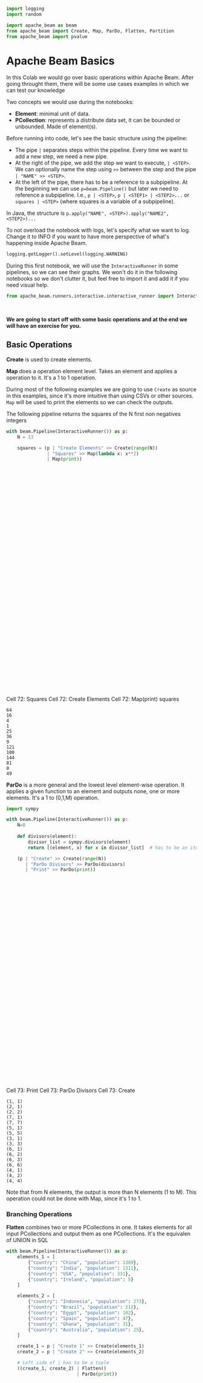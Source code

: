 ```python
import logging
import random

import apache_beam as beam
from apache_beam import Create, Map, ParDo, Flatten, Partition
from apache_beam import pvalue
```

# Apache Beam Basics

In this Colab we would go over basic operations within Apache Beam. After going throught them, there will be some use cases examples in which we can test our knowledge

Two concepts we would use during the notebooks:
- **Element**: minimal unit of data.
- **PCollection**: represents a distribute data set, it can be bounded or unbounded. Made of element(s).

Before running into code, let's see the basic structure using the pipeline:

- The pipe `|` separates steps within the pipeline. Every time we want to add a new step, we need a new pipe.
- At the right of the pipe, we add the step we want to execute, ` | <STEP> `. We can optionally name the step using `>>` between the step and the pipe ` | "NAME" >> <STEP>`.
- At the left of the pipe, there has to be a reference to a subpipeline. At the beginning we can use `p=beam.Pipeline()` but later we need to reference a subpipeline. I.e., `p | <STEP>`, `p | <STEP1> | <STEP2>...` or `squares | <STEP>` (where squares is a variable of a subpipeline).

In Java, the structure is `p.apply("NAME", <STEP>).apply("NAME2", <STEP2>)...`


To not overload the notebook with logs, let's specify what we want to log. Change it to INFO if you want to have more perspective of what's happening inside Apache Beam.


```python
logging.getLogger().setLevel(logging.WARNING)
```

During this first notebook, we will use the `InteractiveRunner` in some pipelines, so we can see their graphs. We won't do it in the following notebooks so we don't clutter it, but feel free to import it and add it if you need visual help.


```python
from apache_beam.runners.interactive.interactive_runner import InteractiveRunner
```

<br>

**We are going to start off with some basic operations and at the end we will have an exercise for you.**

## Basic Operations

**Create** is used to create elements.

**Map** does a operation element level. Takes an element and applies a operation to it. It's a 1 to 1 operation.

During most of the following examples we are going to use `Create` as source in this examples, since it's more intuitive than using CSVs or other sources. `Map` will be used to print the elements so we can check the outputs.

The following pipeline returns the squares of the N first non negatives integers


```python
with beam.Pipeline(InteractiveRunner()) as p:
    N = 13

    squares = (p | "Create Elements" >> Create(range(N))
               | "Squares" >> Map(lambda x: x**2)
               | Map(print))
```


<?xml version="1.0" encoding="UTF-8" standalone="no"?>
<!DOCTYPE svg PUBLIC "-//W3C//DTD SVG 1.1//EN"
 "http://www.w3.org/Graphics/SVG/1.1/DTD/svg11.dtd">
<!-- Generated by graphviz version 2.38.0 (20140413.2041)
 -->
<!-- Title: G Pages: 1 -->
<svg width="162pt" height="442pt"
 viewBox="0.00 0.00 162.00 442.09" xmlns="http://www.w3.org/2000/svg" xmlns:xlink="http://www.w3.org/1999/xlink">
<g id="graph0" class="graph" transform="scale(1 1) rotate(0) translate(4 438.093)">
<title>G</title>
<polygon fill="white" stroke="none" points="-4,4 -4,-438.093 158,-438.093 158,4 -4,4"/>
<!-- Cell 72: Squares -->
<g id="node1" class="node"><title>Cell 72: Squares</title>
<polygon fill="none" stroke="blue" points="130.5,-290.093 23.5,-290.093 23.5,-254.093 130.5,-254.093 130.5,-290.093"/>
<text text-anchor="middle" x="77" y="-268.393" font-family="Times,serif" font-size="14.00" fill="blue">Cell 72: Squares</text>
</g>
<!-- pcoll4896 -->
<g id="node3" class="node"><title>pcoll4896</title>
<ellipse fill="none" stroke="blue" cx="77" cy="-200.093" rx="18" ry="18"/>
</g>
<!-- Cell 72: Squares&#45;&gt;pcoll4896 -->
<g id="edge1" class="edge"><title>Cell 72: Squares&#45;&gt;pcoll4896</title>
<path fill="none" stroke="black" d="M77,-253.79C77,-246.076 77,-236.806 77,-228.206"/>
<polygon fill="black" stroke="black" points="80.5001,-228.198 77,-218.198 73.5001,-228.198 80.5001,-228.198"/>
</g>
<!-- Cell 72: Create Elements -->
<g id="node2" class="node"><title>Cell 72: Create Elements</title>
<polygon fill="none" stroke="blue" points="154,-434.093 0,-434.093 0,-398.093 154,-398.093 154,-434.093"/>
<text text-anchor="middle" x="77" y="-412.393" font-family="Times,serif" font-size="14.00" fill="blue">Cell 72: Create Elements</text>
</g>
<!-- pcoll400 -->
<g id="node5" class="node"><title>pcoll400</title>
<ellipse fill="none" stroke="blue" cx="77" cy="-344.093" rx="18" ry="18"/>
</g>
<!-- Cell 72: Create Elements&#45;&gt;pcoll400 -->
<g id="edge4" class="edge"><title>Cell 72: Create Elements&#45;&gt;pcoll400</title>
<path fill="none" stroke="black" d="M77,-397.79C77,-390.076 77,-380.806 77,-372.206"/>
<polygon fill="black" stroke="black" points="80.5001,-372.198 77,-362.198 73.5001,-372.198 80.5001,-372.198"/>
</g>
<!-- Cell 72: Map(print) -->
<g id="node6" class="node"><title>Cell 72: Map(print)</title>
<polygon fill="none" stroke="blue" points="139,-146.093 15,-146.093 15,-110.093 139,-110.093 139,-146.093"/>
<text text-anchor="middle" x="77" y="-124.393" font-family="Times,serif" font-size="14.00" fill="blue">Cell 72: Map(print)</text>
</g>
<!-- pcoll4896&#45;&gt;Cell 72: Map(print) -->
<g id="edge5" class="edge"><title>pcoll4896&#45;&gt;Cell 72: Map(print)</title>
<path fill="none" stroke="black" d="M77,-181.79C77,-174.076 77,-164.806 77,-156.206"/>
<polygon fill="black" stroke="black" points="80.5001,-156.198 77,-146.198 73.5001,-156.198 80.5001,-156.198"/>
</g>
<!-- squares -->
<g id="node4" class="node"><title>squares</title>
<ellipse fill="none" stroke="blue" cx="77" cy="-37.0467" rx="37.0935" ry="37.0935"/>
<text text-anchor="middle" x="77" y="-33.3467" font-family="Times,serif" font-size="14.00" fill="blue">squares</text>
</g>
<!-- pcoll400&#45;&gt;Cell 72: Squares -->
<g id="edge3" class="edge"><title>pcoll400&#45;&gt;Cell 72: Squares</title>
<path fill="none" stroke="black" d="M77,-325.79C77,-318.076 77,-308.806 77,-300.206"/>
<polygon fill="black" stroke="black" points="80.5001,-300.198 77,-290.198 73.5001,-300.198 80.5001,-300.198"/>
</g>
<!-- Cell 72: Map(print)&#45;&gt;squares -->
<g id="edge2" class="edge"><title>Cell 72: Map(print)&#45;&gt;squares</title>
<path fill="none" stroke="black" d="M77,-109.924C77,-102.58 77,-93.6153 77,-84.5409"/>
<polygon fill="black" stroke="black" points="80.5001,-84.3296 77,-74.3296 73.5001,-84.3297 80.5001,-84.3296"/>
</g>
</g>
</svg>



    64
    16
    4
    1
    25
    36
    9
    121
    100
    144
    81
    0
    49


**ParDo** is a more general and the lowest level element-wise operation. It applies a given function to an element and outputs none, one or more elements. It's a 1 to (0,1,M) operation.


```python
import sympy

with beam.Pipeline(InteractiveRunner()) as p:
    N=8
    
    def divisors(element):
        divisor_list = sympy.divisors(element)
        return [(element, x) for x in divisor_list]  # has to be an iterable

    (p | "Create" >> Create(range(N))
       | "ParDo Divisors" >> ParDo(divisors)
       | "Print" >> ParDo(print))
```


<?xml version="1.0" encoding="UTF-8" standalone="no"?>
<!DOCTYPE svg PUBLIC "-//W3C//DTD SVG 1.1//EN"
 "http://www.w3.org/Graphics/SVG/1.1/DTD/svg11.dtd">
<!-- Generated by graphviz version 2.38.0 (20140413.2041)
 -->
<!-- Title: G Pages: 1 -->
<svg width="156pt" height="404pt"
 viewBox="0.00 0.00 156.00 404.00" xmlns="http://www.w3.org/2000/svg" xmlns:xlink="http://www.w3.org/1999/xlink">
<g id="graph0" class="graph" transform="scale(1 1) rotate(0) translate(4 400)">
<title>G</title>
<polygon fill="white" stroke="none" points="-4,4 -4,-400 152,-400 152,4 -4,4"/>
<!-- Cell 73: Print -->
<g id="node1" class="node"><title>Cell 73: Print</title>
<polygon fill="none" stroke="blue" points="119,-108 29,-108 29,-72 119,-72 119,-108"/>
<text text-anchor="middle" x="74" y="-86.3" font-family="Times,serif" font-size="14.00" fill="blue">Cell 73: Print</text>
</g>
<!-- pcoll4192 -->
<g id="node2" class="node"><title>pcoll4192</title>
<ellipse fill="none" stroke="blue" cx="74" cy="-18" rx="18" ry="18"/>
</g>
<!-- Cell 73: Print&#45;&gt;pcoll4192 -->
<g id="edge1" class="edge"><title>Cell 73: Print&#45;&gt;pcoll4192</title>
<path fill="none" stroke="black" d="M74,-71.6966C74,-63.9827 74,-54.7125 74,-46.1124"/>
<polygon fill="black" stroke="black" points="77.5001,-46.1043 74,-36.1043 70.5001,-46.1044 77.5001,-46.1043"/>
</g>
<!-- pcoll4896 -->
<g id="node3" class="node"><title>pcoll4896</title>
<ellipse fill="none" stroke="blue" cx="74" cy="-162" rx="18" ry="18"/>
</g>
<!-- pcoll4896&#45;&gt;Cell 73: Print -->
<g id="edge3" class="edge"><title>pcoll4896&#45;&gt;Cell 73: Print</title>
<path fill="none" stroke="black" d="M74,-143.697C74,-135.983 74,-126.712 74,-118.112"/>
<polygon fill="black" stroke="black" points="77.5001,-118.104 74,-108.104 70.5001,-118.104 77.5001,-118.104"/>
</g>
<!-- pcoll400 -->
<g id="node4" class="node"><title>pcoll400</title>
<ellipse fill="none" stroke="blue" cx="74" cy="-306" rx="18" ry="18"/>
</g>
<!-- Cell 73: ParDo Divisors -->
<g id="node5" class="node"><title>Cell 73: ParDo Divisors</title>
<polygon fill="none" stroke="blue" points="148,-252 0,-252 0,-216 148,-216 148,-252"/>
<text text-anchor="middle" x="74" y="-230.3" font-family="Times,serif" font-size="14.00" fill="blue">Cell 73: ParDo Divisors</text>
</g>
<!-- pcoll400&#45;&gt;Cell 73: ParDo Divisors -->
<g id="edge4" class="edge"><title>pcoll400&#45;&gt;Cell 73: ParDo Divisors</title>
<path fill="none" stroke="black" d="M74,-287.697C74,-279.983 74,-270.712 74,-262.112"/>
<polygon fill="black" stroke="black" points="77.5001,-262.104 74,-252.104 70.5001,-262.104 77.5001,-262.104"/>
</g>
<!-- Cell 73: ParDo Divisors&#45;&gt;pcoll4896 -->
<g id="edge5" class="edge"><title>Cell 73: ParDo Divisors&#45;&gt;pcoll4896</title>
<path fill="none" stroke="black" d="M74,-215.697C74,-207.983 74,-198.712 74,-190.112"/>
<polygon fill="black" stroke="black" points="77.5001,-190.104 74,-180.104 70.5001,-190.104 77.5001,-190.104"/>
</g>
<!-- Cell 73: Create -->
<g id="node6" class="node"><title>Cell 73: Create</title>
<polygon fill="none" stroke="blue" points="123.5,-396 24.5,-396 24.5,-360 123.5,-360 123.5,-396"/>
<text text-anchor="middle" x="74" y="-374.3" font-family="Times,serif" font-size="14.00" fill="blue">Cell 73: Create</text>
</g>
<!-- Cell 73: Create&#45;&gt;pcoll400 -->
<g id="edge2" class="edge"><title>Cell 73: Create&#45;&gt;pcoll400</title>
<path fill="none" stroke="black" d="M74,-359.697C74,-351.983 74,-342.712 74,-334.112"/>
<polygon fill="black" stroke="black" points="77.5001,-334.104 74,-324.104 70.5001,-334.104 77.5001,-334.104"/>
</g>
</g>
</svg>



    (1, 1)
    (2, 1)
    (2, 2)
    (7, 1)
    (7, 7)
    (5, 1)
    (5, 5)
    (3, 1)
    (3, 3)
    (6, 1)
    (6, 2)
    (6, 3)
    (6, 6)
    (4, 1)
    (4, 2)
    (4, 4)


Note that from N elements, the output is more than N elements (1 to M). This operation could not be done with Map, since it's 1 to 1.

### Branching Operations

**Flatten** combines two or more PCollections in one. It takes elements for all input PCollections and output them as one PCollections. It's the equivalen of UNION in SQL


```python
with beam.Pipeline(InteractiveRunner()) as p:
    elements_1 = [
        {"country": "China", "population": 1389},
        {"country": "India", "population": 1311},
        {"country": "USA", "population": 331},
        {"country": "Ireland", "population": 5}
    ]

    elements_2 = [
        {"country": "Indonesia", "population": 273},
        {"country": "Brazil", "population": 212},
        {"country": "Egypt", "population": 102},
        {"country": "Spain", "population": 47},
        {"country": "Ghana", "population": 31},
        {"country": "Australia", "population": 25},
    ]

    create_1 = p | "Create 1" >> Create(elements_1)
    create_2 = p | "Create 2" >> Create(elements_2)

    # Left side of | has to be a tuple
    ((create_1, create_2) | Flatten()
                          | ParDo(print))

```


<?xml version="1.0" encoding="UTF-8" standalone="no"?>
<!DOCTYPE svg PUBLIC "-//W3C//DTD SVG 1.1//EN"
 "http://www.w3.org/Graphics/SVG/1.1/DTD/svg11.dtd">
<!-- Generated by graphviz version 2.38.0 (20140413.2041)
 -->
<!-- Title: G Pages: 1 -->
<svg width="246pt" height="449pt"
 viewBox="0.00 0.00 246.00 448.59" xmlns="http://www.w3.org/2000/svg" xmlns:xlink="http://www.w3.org/1999/xlink">
<g id="graph0" class="graph" transform="scale(1 1) rotate(0) translate(4 444.593)">
<title>G</title>
<polygon fill="white" stroke="none" points="-4,4 -4,-444.593 242,-444.593 242,4 -4,4"/>
<!-- pcoll532 -->
<g id="node1" class="node"><title>pcoll532</title>
<ellipse fill="none" stroke="blue" cx="118" cy="-162" rx="18" ry="18"/>
</g>
<!-- Cell 53: ParDo(CallableWrapperDoFn) -->
<g id="node6" class="node"><title>Cell 53: ParDo(CallableWrapperDoFn)</title>
<polygon fill="none" stroke="blue" points="233.5,-108 2.5,-108 2.5,-72 233.5,-72 233.5,-108"/>
<text text-anchor="middle" x="118" y="-86.3" font-family="Times,serif" font-size="14.00" fill="blue">Cell 53: ParDo(CallableWrapperDoFn)</text>
</g>
<!-- pcoll532&#45;&gt;Cell 53: ParDo(CallableWrapperDoFn) -->
<g id="edge2" class="edge"><title>pcoll532&#45;&gt;Cell 53: ParDo(CallableWrapperDoFn)</title>
<path fill="none" stroke="black" d="M118,-143.697C118,-135.983 118,-126.712 118,-118.112"/>
<polygon fill="black" stroke="black" points="121.5,-118.104 118,-108.104 114.5,-118.104 121.5,-118.104"/>
</g>
<!-- pcoll1198 -->
<g id="node2" class="node"><title>pcoll1198</title>
<ellipse fill="none" stroke="blue" cx="118" cy="-18" rx="18" ry="18"/>
</g>
<!-- create_2 -->
<g id="node3" class="node"><title>create_2</title>
<ellipse fill="none" stroke="blue" cx="62" cy="-328.296" rx="40.0939" ry="40.0939"/>
<text text-anchor="middle" x="62" y="-324.596" font-family="Times,serif" font-size="14.00" fill="blue">create_2</text>
</g>
<!-- Cell 53: Flatten -->
<g id="node5" class="node"><title>Cell 53: Flatten</title>
<polygon fill="none" stroke="blue" points="168.5,-252 67.5,-252 67.5,-216 168.5,-216 168.5,-252"/>
<text text-anchor="middle" x="118" y="-230.3" font-family="Times,serif" font-size="14.00" fill="blue">Cell 53: Flatten</text>
</g>
<!-- create_2&#45;&gt;Cell 53: Flatten -->
<g id="edge4" class="edge"><title>create_2&#45;&gt;Cell 53: Flatten</title>
<path fill="none" stroke="black" d="M82.5343,-293.453C89.0828,-282.66 96.219,-270.898 102.362,-260.774"/>
<polygon fill="black" stroke="black" points="105.484,-262.376 107.679,-252.011 99.4992,-258.745 105.484,-262.376"/>
</g>
<!-- Cell 53: Create 1 -->
<g id="node4" class="node"><title>Cell 53: Create 1</title>
<polygon fill="none" stroke="blue" points="238,-440.593 128,-440.593 128,-404.593 238,-404.593 238,-440.593"/>
<text text-anchor="middle" x="183" y="-418.893" font-family="Times,serif" font-size="14.00" fill="blue">Cell 53: Create 1</text>
</g>
<!-- create_1 -->
<g id="node7" class="node"><title>create_1</title>
<ellipse fill="none" stroke="blue" cx="175" cy="-328.296" rx="40.0939" ry="40.0939"/>
<text text-anchor="middle" x="175" y="-324.596" font-family="Times,serif" font-size="14.00" fill="blue">create_1</text>
</g>
<!-- Cell 53: Create 1&#45;&gt;create_1 -->
<g id="edge6" class="edge"><title>Cell 53: Create 1&#45;&gt;create_1</title>
<path fill="none" stroke="black" d="M181.495,-404.233C180.864,-396.948 180.094,-388.07 179.309,-379.008"/>
<polygon fill="black" stroke="black" points="182.772,-378.433 178.422,-368.773 175.798,-379.038 182.772,-378.433"/>
</g>
<!-- Cell 53: Flatten&#45;&gt;pcoll532 -->
<g id="edge3" class="edge"><title>Cell 53: Flatten&#45;&gt;pcoll532</title>
<path fill="none" stroke="black" d="M118,-215.697C118,-207.983 118,-198.712 118,-190.112"/>
<polygon fill="black" stroke="black" points="121.5,-190.104 118,-180.104 114.5,-190.104 121.5,-190.104"/>
</g>
<!-- Cell 53: ParDo(CallableWrapperDoFn)&#45;&gt;pcoll1198 -->
<g id="edge1" class="edge"><title>Cell 53: ParDo(CallableWrapperDoFn)&#45;&gt;pcoll1198</title>
<path fill="none" stroke="black" d="M118,-71.6966C118,-63.9827 118,-54.7125 118,-46.1124"/>
<polygon fill="black" stroke="black" points="121.5,-46.1043 118,-36.1043 114.5,-46.1044 121.5,-46.1043"/>
</g>
<!-- create_1&#45;&gt;Cell 53: Flatten -->
<g id="edge7" class="edge"><title>create_1&#45;&gt;Cell 53: Flatten</title>
<path fill="none" stroke="black" d="M154.26,-293.714C147.583,-282.902 140.29,-271.093 134.007,-260.919"/>
<polygon fill="black" stroke="black" points="136.8,-258.78 128.567,-252.111 130.844,-262.458 136.8,-258.78"/>
</g>
<!-- Cell 53: Create 2 -->
<g id="node8" class="node"><title>Cell 53: Create 2</title>
<polygon fill="none" stroke="blue" points="110,-440.593 0,-440.593 0,-404.593 110,-404.593 110,-440.593"/>
<text text-anchor="middle" x="55" y="-418.893" font-family="Times,serif" font-size="14.00" fill="blue">Cell 53: Create 2</text>
</g>
<!-- Cell 53: Create 2&#45;&gt;create_2 -->
<g id="edge5" class="edge"><title>Cell 53: Create 2&#45;&gt;create_2</title>
<path fill="none" stroke="black" d="M56.3166,-404.233C56.8691,-396.948 57.5424,-388.07 58.2298,-379.008"/>
<polygon fill="black" stroke="black" points="61.7396,-379.009 59.006,-368.773 54.7597,-378.48 61.7396,-379.009"/>
</g>
</g>
</svg>



    {'population': 102, 'country': 'Egypt'}
    {'population': 47, 'country': 'Spain'}
    {'population': 273, 'country': 'Indonesia'}
    {'population': 31, 'country': 'Ghana'}
    {'population': 212, 'country': 'Brazil'}
    {'population': 25, 'country': 'Australia'}
    {'population': 331, 'country': 'USA'}
    {'population': 1311, 'country': 'India'}
    {'population': 1389, 'country': 'China'}
    {'population': 5, 'country': 'Ireland'}


 

**Branching** The same way we can join two or more PCollections into one, we can use the same PCollections as input for one or more PTransforms/Sinks. It is as simple as referencing a previous section of a pipeline.


```python
with beam.Pipeline(InteractiveRunner()) as p:

    elements = [
        {"country": "China", "population": 1389},
        {"country": "India", "population": 1311},
        {"country": "USA", "population": 331},
        {"country": "Ireland", "population": 5}
    ]

    create = p | "Create" >> Create(elements)

    country = create | "country" >> ParDo(lambda x: print("Country: {}".format(x["country"])))
    population = create | "population" >> ParDo(lambda x: print("Population: {}".format(x["population"])))
```


<?xml version="1.0" encoding="UTF-8" standalone="no"?>
<!DOCTYPE svg PUBLIC "-//W3C//DTD SVG 1.1//EN"
 "http://www.w3.org/Graphics/SVG/1.1/DTD/svg11.dtd">
<!-- Generated by graphviz version 2.38.0 (20140413.2041)
 -->
<!-- Title: G Pages: 1 -->
<svg width="254pt" height="348pt"
 viewBox="0.00 0.00 253.50 347.89" xmlns="http://www.w3.org/2000/svg" xmlns:xlink="http://www.w3.org/1999/xlink">
<g id="graph0" class="graph" transform="scale(1 1) rotate(0) translate(4 343.886)">
<title>G</title>
<polygon fill="white" stroke="none" points="-4,4 -4,-343.886 249.5,-343.886 249.5,4 -4,4"/>
<!-- Cell 54: Create -->
<g id="node1" class="node"><title>Cell 54: Create</title>
<polygon fill="none" stroke="blue" points="176.5,-339.886 77.5,-339.886 77.5,-303.886 176.5,-303.886 176.5,-339.886"/>
<text text-anchor="middle" x="127" y="-318.186" font-family="Times,serif" font-size="14.00" fill="blue">Cell 54: Create</text>
</g>
<!-- create -->
<g id="node6" class="node"><title>create</title>
<ellipse fill="none" stroke="blue" cx="127" cy="-236.039" rx="31.6951" ry="31.6951"/>
<text text-anchor="middle" x="127" y="-232.339" font-family="Times,serif" font-size="14.00" fill="blue">create</text>
</g>
<!-- Cell 54: Create&#45;&gt;create -->
<g id="edge4" class="edge"><title>Cell 54: Create&#45;&gt;create</title>
<path fill="none" stroke="black" d="M127,-303.513C127,-296.054 127,-286.996 127,-277.996"/>
<polygon fill="black" stroke="black" points="130.5,-277.949 127,-267.949 123.5,-277.95 130.5,-277.949"/>
</g>
<!-- population -->
<g id="node2" class="node"><title>population</title>
<ellipse fill="none" stroke="blue" cx="61" cy="-48.0957" rx="48.1917" ry="48.1917"/>
<text text-anchor="middle" x="61" y="-44.3957" font-family="Times,serif" font-size="14.00" fill="blue">population</text>
</g>
<!-- country -->
<g id="node3" class="node"><title>country</title>
<ellipse fill="none" stroke="blue" cx="193" cy="-48.0957" rx="37.8943" ry="37.8943"/>
<text text-anchor="middle" x="193" y="-44.3957" font-family="Times,serif" font-size="14.00" fill="blue">country</text>
</g>
<!-- Cell 54: population -->
<g id="node4" class="node"><title>Cell 54: population</title>
<polygon fill="none" stroke="blue" points="122,-168.191 -7.10543e-15,-168.191 -7.10543e-15,-132.191 122,-132.191 122,-168.191"/>
<text text-anchor="middle" x="61" y="-146.491" font-family="Times,serif" font-size="14.00" fill="blue">Cell 54: population</text>
</g>
<!-- Cell 54: population&#45;&gt;population -->
<g id="edge3" class="edge"><title>Cell 54: population&#45;&gt;population</title>
<path fill="none" stroke="black" d="M61,-131.756C61,-124.517 61,-115.664 61,-106.475"/>
<polygon fill="black" stroke="black" points="64.5001,-106.432 61,-96.4322 57.5001,-106.432 64.5001,-106.432"/>
</g>
<!-- Cell 54: country -->
<g id="node5" class="node"><title>Cell 54: country</title>
<polygon fill="none" stroke="blue" points="245.5,-168.191 140.5,-168.191 140.5,-132.191 245.5,-132.191 245.5,-168.191"/>
<text text-anchor="middle" x="193" y="-146.491" font-family="Times,serif" font-size="14.00" fill="blue">Cell 54: country</text>
</g>
<!-- Cell 54: country&#45;&gt;country -->
<g id="edge1" class="edge"><title>Cell 54: country&#45;&gt;country</title>
<path fill="none" stroke="black" d="M193,-131.756C193,-121.768 193,-108.709 193,-95.9316"/>
<polygon fill="black" stroke="black" points="196.5,-95.8081 193,-85.8082 189.5,-95.8082 196.5,-95.8081"/>
</g>
<!-- create&#45;&gt;Cell 54: population -->
<g id="edge5" class="edge"><title>create&#45;&gt;Cell 54: population</title>
<path fill="none" stroke="black" d="M107.555,-210.335C99.1538,-199.663 89.3343,-187.188 80.8849,-176.453"/>
<polygon fill="black" stroke="black" points="83.391,-173.978 74.4556,-168.286 77.8906,-178.308 83.391,-173.978"/>
</g>
<!-- create&#45;&gt;Cell 54: country -->
<g id="edge2" class="edge"><title>create&#45;&gt;Cell 54: country</title>
<path fill="none" stroke="black" d="M146.445,-210.335C154.846,-199.663 164.666,-187.188 173.115,-176.453"/>
<polygon fill="black" stroke="black" points="176.109,-178.308 179.544,-168.286 170.609,-173.978 176.109,-178.308"/>
</g>
</g>
</svg>



    Country: USA
    Population: 331
    Country: China
    Population: 1389
    Country: India
    Population: 1311
    Country: Ireland
    Population: 5


There are other more clever ways to branch. Sometimes we would like to split the PCollection in two or more PCollections:

**Partition** sends elements to different PTransform following a given function. It applies a function element-wise which outputs the index of the pipeline which the element should go to


```python
with beam.Pipeline() as p:
    even, odd = (p | "Create Numbers" >> Create(range(10))
                 | "Odd or Even" >> Partition(lambda n, partitions: n % 2, 2))
    # lambda x,y: which partition fn, number partitions
    # even would be when the fn outputs 0, odd when it outputs 1

    even | Map(lambda x: print("Even: {}".format(x)))
    odd | Map(lambda x: print("Odd: {}".format(x)))
```

    Odd: 9
    Odd: 3
    Even: 0
    Even: 6
    Odd: 1
    Even: 2
    Even: 4
    Odd: 7
    Even: 8
    Odd: 5


_________________________________
This option still does not cover all posibilites. What if we wanted a particular element to fall into two or more different categories?

We can use **ParDo** and the **TaggedOutput** option to achieve this. This is the most flexible way to branch PCollections.


```python
with beam.Pipeline(InteractiveRunner()) as p:

    class DiffOutputsFn(beam.DoFn):

        def process(self, element, x, y):
            if element % x == 0:
                yield pvalue.TaggedOutput("x", element)

            if element % y == 0:
                yield pvalue.TaggedOutput("y", element)
                
            yield element


    diff_outputs = (p | "Create" >> Create(range(8))
                      | "Split Outputs" >> ParDo(DiffOutputsFn(), x=2, y=3).with_outputs("x", "y"))

    multiple_x = diff_outputs.x | "Multiples of X" >> Map(lambda e: print("Multiples of X: {}".format(e)))

    multiple_y = diff_outputs.y | "Multiples of Y" >> Map(lambda e: print("Multiples of Y: {}".format(e)))

    all_outputs = diff_outputs[None] | "All" >> Map(lambda e: print("All: {}".format(e)))
```


<?xml version="1.0" encoding="UTF-8" standalone="no"?>
<!DOCTYPE svg PUBLIC "-//W3C//DTD SVG 1.1//EN"
 "http://www.w3.org/Graphics/SVG/1.1/DTD/svg11.dtd">
<!-- Generated by graphviz version 2.38.0 (20140413.2041)
 -->
<!-- Title: G Pages: 1 -->
<svg width="425pt" height="468pt"
 viewBox="0.00 0.00 424.55 468.09" xmlns="http://www.w3.org/2000/svg" xmlns:xlink="http://www.w3.org/1999/xlink">
<g id="graph0" class="graph" transform="scale(1 1) rotate(0) translate(4 464.091)">
<title>G</title>
<polygon fill="white" stroke="none" points="-4,4 -4,-464.091 420.546,-464.091 420.546,4 -4,4"/>
<!-- all_outputs -->
<g id="node1" class="node"><title>all_outputs</title>
<ellipse fill="none" stroke="blue" cx="366.5" cy="-50.0456" rx="50.0912" ry="50.0912"/>
<text text-anchor="middle" x="366.5" y="-46.3456" font-family="Times,serif" font-size="14.00" fill="blue">all_outputs</text>
</g>
<!-- pcoll3160 -->
<g id="node2" class="node"><title>pcoll3160</title>
<ellipse fill="none" stroke="blue" cx="126.5" cy="-226.091" rx="18" ry="18"/>
</g>
<!-- Cell 75: Multiples of Y -->
<g id="node8" class="node"><title>Cell 75: Multiples of Y</title>
<polygon fill="none" stroke="blue" points="145,-172.091 0,-172.091 0,-136.091 145,-136.091 145,-172.091"/>
<text text-anchor="middle" x="72.5" y="-150.391" font-family="Times,serif" font-size="14.00" fill="blue">Cell 75: Multiples of Y</text>
</g>
<!-- pcoll3160&#45;&gt;Cell 75: Multiples of Y -->
<g id="edge2" class="edge"><title>pcoll3160&#45;&gt;Cell 75: Multiples of Y</title>
<path fill="none" stroke="black" d="M115.831,-211.261C108.992,-202.395 99.913,-190.626 91.833,-180.152"/>
<polygon fill="black" stroke="black" points="94.5083,-177.89 85.629,-172.11 88.9658,-182.166 94.5083,-177.89"/>
</g>
<!-- multiple_x -->
<g id="node3" class="node"><title>multiple_x</title>
<ellipse fill="none" stroke="blue" cx="235.5" cy="-50.0456" rx="49.2915" ry="49.2915"/>
<text text-anchor="middle" x="235.5" y="-46.3456" font-family="Times,serif" font-size="14.00" fill="blue">multiple_x</text>
</g>
<!-- pcoll4192 -->
<g id="node4" class="node"><title>pcoll4192</title>
<ellipse fill="none" stroke="blue" cx="235.5" cy="-226.091" rx="18" ry="18"/>
</g>
<!-- Cell 75: Multiples of X -->
<g id="node5" class="node"><title>Cell 75: Multiples of X</title>
<polygon fill="none" stroke="blue" points="308,-172.091 163,-172.091 163,-136.091 308,-136.091 308,-172.091"/>
<text text-anchor="middle" x="235.5" y="-150.391" font-family="Times,serif" font-size="14.00" fill="blue">Cell 75: Multiples of X</text>
</g>
<!-- pcoll4192&#45;&gt;Cell 75: Multiples of X -->
<g id="edge1" class="edge"><title>pcoll4192&#45;&gt;Cell 75: Multiples of X</title>
<path fill="none" stroke="black" d="M235.5,-207.788C235.5,-200.074 235.5,-190.804 235.5,-182.204"/>
<polygon fill="black" stroke="black" points="239,-182.195 235.5,-172.195 232,-182.195 239,-182.195"/>
</g>
<!-- Cell 75: Multiples of X&#45;&gt;multiple_x -->
<g id="edge9" class="edge"><title>Cell 75: Multiples of X&#45;&gt;multiple_x</title>
<path fill="none" stroke="black" d="M235.5,-135.78C235.5,-128.431 235.5,-119.392 235.5,-109.985"/>
<polygon fill="black" stroke="black" points="239,-109.696 235.5,-99.6961 232,-109.696 239,-109.696"/>
</g>
<!-- Cell 75: Create -->
<g id="node6" class="node"><title>Cell 75: Create</title>
<polygon fill="none" stroke="blue" points="285,-460.091 186,-460.091 186,-424.091 285,-424.091 285,-460.091"/>
<text text-anchor="middle" x="235.5" y="-438.391" font-family="Times,serif" font-size="14.00" fill="blue">Cell 75: Create</text>
</g>
<!-- pcoll400 -->
<g id="node11" class="node"><title>pcoll400</title>
<ellipse fill="none" stroke="blue" cx="235.5" cy="-370.091" rx="18" ry="18"/>
</g>
<!-- Cell 75: Create&#45;&gt;pcoll400 -->
<g id="edge5" class="edge"><title>Cell 75: Create&#45;&gt;pcoll400</title>
<path fill="none" stroke="black" d="M235.5,-423.788C235.5,-416.074 235.5,-406.804 235.5,-398.204"/>
<polygon fill="black" stroke="black" points="239,-398.195 235.5,-388.195 232,-398.195 239,-398.195"/>
</g>
<!-- Cell 75: All -->
<g id="node7" class="node"><title>Cell 75: All</title>
<polygon fill="none" stroke="blue" points="407,-172.091 326,-172.091 326,-136.091 407,-136.091 407,-172.091"/>
<text text-anchor="middle" x="366.5" y="-150.391" font-family="Times,serif" font-size="14.00" fill="blue">Cell 75: All</text>
</g>
<!-- Cell 75: All&#45;&gt;all_outputs -->
<g id="edge4" class="edge"><title>Cell 75: All&#45;&gt;all_outputs</title>
<path fill="none" stroke="black" d="M366.5,-135.78C366.5,-128.514 366.5,-119.597 366.5,-110.306"/>
<polygon fill="black" stroke="black" points="370,-110.137 366.5,-100.137 363,-110.137 370,-110.137"/>
</g>
<!-- multiple_y -->
<g id="node9" class="node"><title>multiple_y</title>
<ellipse fill="none" stroke="blue" cx="72.5" cy="-50.0456" rx="49.2915" ry="49.2915"/>
<text text-anchor="middle" x="72.5" y="-46.3456" font-family="Times,serif" font-size="14.00" fill="blue">multiple_y</text>
</g>
<!-- Cell 75: Multiples of Y&#45;&gt;multiple_y -->
<g id="edge7" class="edge"><title>Cell 75: Multiples of Y&#45;&gt;multiple_y</title>
<path fill="none" stroke="black" d="M72.5,-135.78C72.5,-128.431 72.5,-119.392 72.5,-109.985"/>
<polygon fill="black" stroke="black" points="76.0001,-109.696 72.5,-99.6961 69.0001,-109.696 76.0001,-109.696"/>
</g>
<!-- pcoll4896 -->
<g id="node10" class="node"><title>pcoll4896</title>
<ellipse fill="none" stroke="blue" cx="327.5" cy="-226.091" rx="18" ry="18"/>
</g>
<!-- pcoll4896&#45;&gt;Cell 75: All -->
<g id="edge3" class="edge"><title>pcoll4896&#45;&gt;Cell 75: All</title>
<path fill="none" stroke="black" d="M335.962,-209.902C340.648,-201.492 346.602,-190.806 352.005,-181.108"/>
<polygon fill="black" stroke="black" points="355.148,-182.657 356.958,-172.218 349.033,-179.25 355.148,-182.657"/>
</g>
<!-- Cell 75: Split Outputs -->
<g id="node12" class="node"><title>Cell 75: Split Outputs</title>
<polygon fill="none" stroke="blue" points="303.5,-316.091 167.5,-316.091 167.5,-280.091 303.5,-280.091 303.5,-316.091"/>
<text text-anchor="middle" x="235.5" y="-294.391" font-family="Times,serif" font-size="14.00" fill="blue">Cell 75: Split Outputs</text>
</g>
<!-- pcoll400&#45;&gt;Cell 75: Split Outputs -->
<g id="edge6" class="edge"><title>pcoll400&#45;&gt;Cell 75: Split Outputs</title>
<path fill="none" stroke="black" d="M235.5,-351.788C235.5,-344.074 235.5,-334.804 235.5,-326.204"/>
<polygon fill="black" stroke="black" points="239,-326.195 235.5,-316.195 232,-326.195 239,-326.195"/>
</g>
<!-- Cell 75: Split Outputs&#45;&gt;pcoll3160 -->
<g id="edge10" class="edge"><title>Cell 75: Split Outputs&#45;&gt;pcoll3160</title>
<path fill="none" stroke="black" d="M208.836,-279.967C190.861,-268.424 167.366,-253.335 150.076,-242.232"/>
<polygon fill="black" stroke="black" points="151.489,-238.98 141.183,-236.521 147.706,-244.87 151.489,-238.98"/>
</g>
<!-- Cell 75: Split Outputs&#45;&gt;pcoll4192 -->
<g id="edge11" class="edge"><title>Cell 75: Split Outputs&#45;&gt;pcoll4192</title>
<path fill="none" stroke="black" d="M235.5,-279.788C235.5,-272.074 235.5,-262.804 235.5,-254.204"/>
<polygon fill="black" stroke="black" points="239,-254.195 235.5,-244.195 232,-254.195 239,-254.195"/>
</g>
<!-- Cell 75: Split Outputs&#45;&gt;pcoll4896 -->
<g id="edge8" class="edge"><title>Cell 75: Split Outputs&#45;&gt;pcoll4896</title>
<path fill="none" stroke="black" d="M258.242,-279.788C272.607,-268.858 291.079,-254.803 305.333,-243.958"/>
<polygon fill="black" stroke="black" points="307.749,-246.517 313.588,-237.676 303.51,-240.946 307.749,-246.517"/>
</g>
</g>
</svg>



    Multiples of X: 4
    All: 4
    Multiples of X: 2
    All: 2
    All: 5
    Multiples of X: 0
    Multiples of Y: 0
    All: 0
    All: 1
    All: 7
    Multiples of X: 6
    Multiples of Y: 6
    All: 6
    Multiples of Y: 3
    All: 3


Let's go a bit through the code. 

We are sending the elements to 3 subsections:

- Containing the multiples of X or Y: 
    * To send elements there, we use `yield` to that tagged output `yield pvalue.TaggedOutput("x", element)`
    * To retrieve elements from that pipeline, we simply refer to the original subpipeline `diff_outputs` with the tagged key *x* or *y*: `diff_outputs.x`


- All elements: 
    * In this case, we don't need to specify the tagged output, so we simply use `yield`
    * To reference this outputs, we need to reference the elements without a tag, so we do it using `diff_outputs[None]`
    
Also, let's check how the `ParDo` is being used:

- `ParDo(DiffOutputsFn(), x=2, y=3).with_outputs("x", "y"))`
    * We use `with_outputs` to reference the name of the tagged outputs
    * Note how we are passing the parameters `x` and `y` to the `DiffOutputsFn` Class



Let's see another example just to be sure we got it. In this case we only want to process words with more than 5 letters, the smaller ones are discarded.


```python
with beam.Pipeline(InteractiveRunner()) as p:

    class LengthStringFn(beam.DoFn):

        def process(self, element, max_len):
            if len(element) <= max_len:
                yield pvalue.TaggedOutput("smaller", element)
            else:
                yield element
    
    elements = ["Beam", "Pipeline", "Step", "Map", "Notebook"]

    string_length = (p | "Create" >> Create(elements)
                      | "Split Outputs" >> ParDo(LengthStringFn(), max_len=5).with_outputs("smaller"))

    smaller = string_length.smaller | "Discarded" >> Map(lambda e: print("Discarded: {}".format(e)))

    bigger = string_length[None] | "Filtered" >> Map(lambda e: print("Bigger: {}".format(e)))
```


<?xml version="1.0" encoding="UTF-8" standalone="no"?>
<!DOCTYPE svg PUBLIC "-//W3C//DTD SVG 1.1//EN"
 "http://www.w3.org/Graphics/SVG/1.1/DTD/svg11.dtd">
<!-- Generated by graphviz version 2.38.0 (20140413.2041)
 -->
<!-- Title: G Pages: 1 -->
<svg width="252pt" height="442pt"
 viewBox="0.00 0.00 251.50 442.09" xmlns="http://www.w3.org/2000/svg" xmlns:xlink="http://www.w3.org/1999/xlink">
<g id="graph0" class="graph" transform="scale(1 1) rotate(0) translate(4 438.093)">
<title>G</title>
<polygon fill="white" stroke="none" points="-4,4 -4,-438.093 247.5,-438.093 247.5,4 -4,4"/>
<!-- Cell 79: Split Outputs -->
<g id="node1" class="node"><title>Cell 79: Split Outputs</title>
<polygon fill="none" stroke="blue" points="167,-290.093 31,-290.093 31,-254.093 167,-254.093 167,-290.093"/>
<text text-anchor="middle" x="99" y="-268.393" font-family="Times,serif" font-size="14.00" fill="blue">Cell 79: Split Outputs</text>
</g>
<!-- pcoll4896 -->
<g id="node4" class="node"><title>pcoll4896</title>
<ellipse fill="none" stroke="blue" cx="72" cy="-200.093" rx="18" ry="18"/>
</g>
<!-- Cell 79: Split Outputs&#45;&gt;pcoll4896 -->
<g id="edge1" class="edge"><title>Cell 79: Split Outputs&#45;&gt;pcoll4896</title>
<path fill="none" stroke="black" d="M92.3258,-253.79C89.1606,-245.584 85.3161,-235.617 81.8261,-226.569"/>
<polygon fill="black" stroke="black" points="85.0915,-225.308 78.2272,-217.238 78.5605,-227.828 85.0915,-225.308"/>
</g>
<!-- pcoll4192 -->
<g id="node5" class="node"><title>pcoll4192</title>
<ellipse fill="none" stroke="blue" cx="164" cy="-200.093" rx="18" ry="18"/>
</g>
<!-- Cell 79: Split Outputs&#45;&gt;pcoll4192 -->
<g id="edge3" class="edge"><title>Cell 79: Split Outputs&#45;&gt;pcoll4192</title>
<path fill="none" stroke="black" d="M115.067,-253.79C124.175,-243.982 135.618,-231.658 145.148,-221.395"/>
<polygon fill="black" stroke="black" points="147.753,-223.734 151.993,-214.024 142.623,-218.971 147.753,-223.734"/>
</g>
<!-- pcoll400 -->
<g id="node2" class="node"><title>pcoll400</title>
<ellipse fill="none" stroke="blue" cx="99" cy="-344.093" rx="18" ry="18"/>
</g>
<!-- pcoll400&#45;&gt;Cell 79: Split Outputs -->
<g id="edge6" class="edge"><title>pcoll400&#45;&gt;Cell 79: Split Outputs</title>
<path fill="none" stroke="black" d="M99,-325.79C99,-318.076 99,-308.806 99,-300.206"/>
<polygon fill="black" stroke="black" points="102.5,-300.198 99,-290.198 95.5001,-300.198 102.5,-300.198"/>
</g>
<!-- smaller -->
<g id="node3" class="node"><title>smaller</title>
<ellipse fill="none" stroke="blue" cx="184" cy="-37.0467" rx="37.0935" ry="37.0935"/>
<text text-anchor="middle" x="184" y="-33.3467" font-family="Times,serif" font-size="14.00" fill="blue">smaller</text>
</g>
<!-- Cell 79: Filtered -->
<g id="node9" class="node"><title>Cell 79: Filtered</title>
<polygon fill="none" stroke="blue" points="106,-146.093 7.10543e-15,-146.093 7.10543e-15,-110.093 106,-110.093 106,-146.093"/>
<text text-anchor="middle" x="53" y="-124.393" font-family="Times,serif" font-size="14.00" fill="blue">Cell 79: Filtered</text>
</g>
<!-- pcoll4896&#45;&gt;Cell 79: Filtered -->
<g id="edge8" class="edge"><title>pcoll4896&#45;&gt;Cell 79: Filtered</title>
<path fill="none" stroke="black" d="M67.4973,-182.504C65.3834,-174.717 62.8082,-165.229 60.4179,-156.422"/>
<polygon fill="black" stroke="black" points="63.7329,-155.274 57.7356,-146.54 56.9773,-157.108 63.7329,-155.274"/>
</g>
<!-- Cell 79: Discarded -->
<g id="node8" class="node"><title>Cell 79: Discarded</title>
<polygon fill="none" stroke="blue" points="243.5,-146.093 124.5,-146.093 124.5,-110.093 243.5,-110.093 243.5,-146.093"/>
<text text-anchor="middle" x="184" y="-124.393" font-family="Times,serif" font-size="14.00" fill="blue">Cell 79: Discarded</text>
</g>
<!-- pcoll4192&#45;&gt;Cell 79: Discarded -->
<g id="edge5" class="edge"><title>pcoll4192&#45;&gt;Cell 79: Discarded</title>
<path fill="none" stroke="black" d="M168.74,-182.504C170.965,-174.717 173.676,-165.229 176.192,-156.422"/>
<polygon fill="black" stroke="black" points="179.633,-157.117 179.015,-146.54 172.903,-155.194 179.633,-157.117"/>
</g>
<!-- bigger -->
<g id="node6" class="node"><title>bigger</title>
<ellipse fill="none" stroke="blue" cx="53" cy="-37.0467" rx="33.2948" ry="33.2948"/>
<text text-anchor="middle" x="53" y="-33.3467" font-family="Times,serif" font-size="14.00" fill="blue">bigger</text>
</g>
<!-- Cell 79: Create -->
<g id="node7" class="node"><title>Cell 79: Create</title>
<polygon fill="none" stroke="blue" points="148.5,-434.093 49.5,-434.093 49.5,-398.093 148.5,-398.093 148.5,-434.093"/>
<text text-anchor="middle" x="99" y="-412.393" font-family="Times,serif" font-size="14.00" fill="blue">Cell 79: Create</text>
</g>
<!-- Cell 79: Create&#45;&gt;pcoll400 -->
<g id="edge4" class="edge"><title>Cell 79: Create&#45;&gt;pcoll400</title>
<path fill="none" stroke="black" d="M99,-397.79C99,-390.076 99,-380.806 99,-372.206"/>
<polygon fill="black" stroke="black" points="102.5,-372.198 99,-362.198 95.5001,-372.198 102.5,-372.198"/>
</g>
<!-- Cell 79: Discarded&#45;&gt;smaller -->
<g id="edge7" class="edge"><title>Cell 79: Discarded&#45;&gt;smaller</title>
<path fill="none" stroke="black" d="M184,-109.924C184,-102.58 184,-93.6153 184,-84.5409"/>
<polygon fill="black" stroke="black" points="187.5,-84.3296 184,-74.3296 180.5,-84.3297 187.5,-84.3296"/>
</g>
<!-- Cell 79: Filtered&#45;&gt;bigger -->
<g id="edge2" class="edge"><title>Cell 79: Filtered&#45;&gt;bigger</title>
<path fill="none" stroke="black" d="M53,-109.924C53,-101.51 53,-90.9665 53,-80.5692"/>
<polygon fill="black" stroke="black" points="56.5001,-80.3047 53,-70.3048 49.5001,-80.3048 56.5001,-80.3047"/>
</g>
</g>
</svg>



    Bigger: Notebook
    Discarded: Beam
    Discarded: Step
    Bigger: Pipeline
    Discarded: Map


## Exercise

We are going to create elements (integers) coming from two sources, then we are going to add 1. We would split those in bigger or smaller than a given M.



```python

with beam.Pipeline() as p:
    
    M = 73

    elements_1 = random.sample(range(100), 5)
    elements_2 = [3, 5, 1729, 72]


    # TODO: Finish the pipeline 
    create_1 = p | "Create" >> Create(  ) 
              
    
```

### Hints

**Create elements**
<details><summary>Hint</summary>
<p>

    We need to use create twice, since we are using two sources. Don't forget the name of the steps has to be different

</p>
</details>


<details><summary>Code</summary>
<p>

```
   create_1 = p | "Create_1" >> Create(elements_1)
   create_2 = p | "Create_2" >> Create(elements_2) 
```

</p>
</details>

**Proccess created elements**
<details><summary>Hint</summary>
<p>

    Since we are reading from two sources and we are going to perform the same operations, we need to join them using a *Flatten*. Then, a Map would suffice to add 1 to them

</p>
</details>


<details><summary>Code</summary>
<p>

```

    flattened = ((create_1, create_2) | Flatten()
                                      | Map(lambda x: x+1))
```

</p>
</details>

**Split elements given according to a rule**
<details><summary>Hint</summary>
<p>

     We need to send elements to a different steps given a rule (comparing with M), we can do so using `Partition` or the general `ParDo withOutputTags`. Potentially, this could also be done with `Filter`, but we would need to process every element twice, so it's not recommended

</p>
</details>


<details><summary>Code</summary>
<p>


```
    def comparer(e, MAX):
        if e >= MAX:
            #return to index 1 (bigger)
            return 1
        else:
            #return to index 0 (smaller)
            return 0
    
    [...]
    
    smaller, bigger = flattened | "Partition" >> Partition(lambda x, partition: comparer(x, M), 2)
    
```

</p>
</details>

**Full code**
<details><summary>Code</summary>
<p>

```
with beam.Pipeline() as p:
    
    M = 73
    
    def comparer(e, MAX):
        if e >= MAX:
            #return to index 1 (bigger)
            return 1
        else:
            #return to index 0 (smaller)
            return 0

    elements_1 = random.sample(range(100), 5)
    elements_2 = [3, 5, 1729, 72]


    # TODO: Finish the pipeline 
    create_1 = p | "Create1" >> Create(elements_1)
    create_2 = p | "Create2" >> Create(elements_2) 
    
    flattened = ((create_1, create_2) | Flatten()
                                      | Map(lambda x: x+1))
    
    smaller, bigger = flattened | "Partition" >> Partition(lambda x, partition: comparer(x, M), 2)
    
    smaller | "Smaller" >> Map(lambda x: print("Smaller {}".format(x)))
    bigger | "Bigger" >> Map(lambda x: print("Bigger {}".format(x)))
```
    

</p>
</details>



```python

```


```python

```
